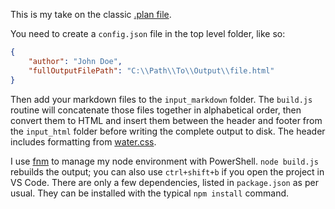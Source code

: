 This is my take on the classic [.plan file](https://en.wikipedia.org/wiki/Finger_(protocol)#Finger_user_information_protocol).

You need to create a `config.json` file in the top level folder, like so:

```json
{
    "author": "John Doe",
    "fullOutputFilePath": "C:\\Path\\To\\Output\\file.html"
}
```

Then add your markdown files to the `input_markdown` folder. The `build.js` routine will concatenate those files together in alphabetical order, then convert them to HTML and insert them between the header and footer from the `input_html` folder before writing the complete output to disk. The header includes formatting from [water.css](https://github.com/kognise/water.css).

I use [fnm](https://github.com/Schniz/fnm) to manage my node environment with PowerShell. `node build.js` rebuilds the output; you can also use `ctrl+shift+b` if you open the project in VS Code. There are only a few dependencies, listed in `package.json` as per usual. They can be installed with the typical `npm install` command.
